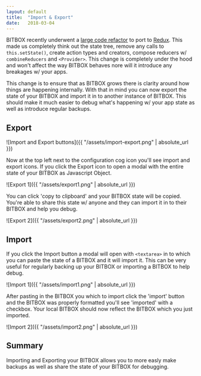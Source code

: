 ```yaml
---
layout: default
title:  "Import & Export"
date:   2018-03-04
---
```


BITBOX recently underwent a [large code refactor](https://github.com/bigearth/bitbox-electron/pull/10/files) to port to [Redux](https://redux.js.org). This made us completely think out the state tree, remove any calls to `this.setState()`, create action types and creators, compose reducers w/ `combineReducers` and `<Provider>`. This change is completely under the hood and won't affect the way BITBOX behaves nore will it introduce any breakages w/ your apps.

This change is to ensure that as BITBOX grows there is clarity around how things are happening internally. With that in mind you can now export the state of your BITBOX and import it in to another instance of BITBOX. This should make it much easier to debug what's happening w/ your app state as well as introduce regular backups.

## Export

![Import and Export buttons]({{ "/assets/import-export.png" | absolute_url }})

Now at the top left next to the configuration cog icon you'll see import and export icons. If you click the Export icon to open a modal with the entire state of your BITBOX as Javascript Object.

![Export 1]({{ "/assets/export1.png" | absolute_url }})

You can click 'copy to clipboard' and your BITBOX state will be copied. You're able to share this state w/ anyone and they can import it in to their BITBOX and help you debug.

![Export 2]({{ "/assets/export2.png" | absolute_url }})

## Import

If you click the Import button a modal will open with `<textarea>` in to which you can paste the state of a BITBOX and it will import it. This can be very useful for regularly backing up your BITBOX or importing a BITBOX to help debug.

![Import 1]({{ "/assets/import1.png" | absolute_url }})

After pasting in the BITBOX you which to import click the 'import' button and the BITBOX was properly formatted you'll see 'imported' with a checkbox. Your local BITBOX should now reflect the BITBOX which you just imported.

![Import 2]({{ "/assets/import2.png" | absolute_url }})

## Summary

Importing and Exporting your BITBOX allows you to more easly make backups as well as share the state of your BITBOX for debugging.
